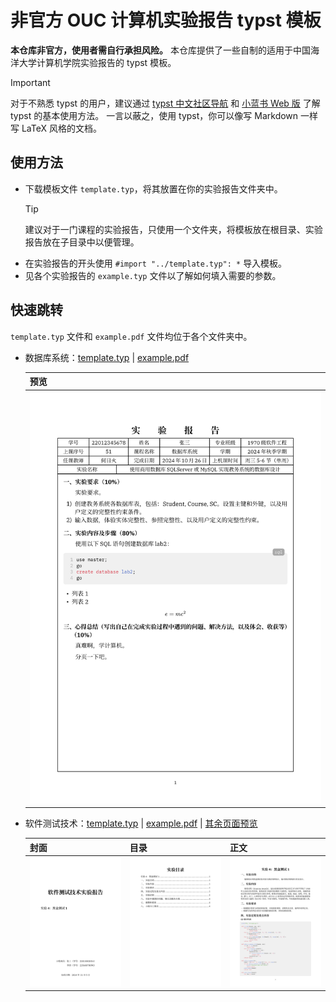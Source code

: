 # 非官方 OUC 计算机实验报告 typst 模板

**本仓库非官方，使用者需自行承担风险。** 本仓库提供了一些自制的适用于中国海洋大学计算机学院实验报告的 typst 模板。

> [!IMPORTANT]  
> 对于不熟悉 typst 的用户，建议通过 [typst 中文社区导航](https://typst-doc-cn.github.io/guide/) 和 [小蓝书 Web 版](https://typst-doc-cn.github.io/tutorial/) 了解 typst 的基本使用方法。
> 一言以蔽之，使用 typst，你可以像写 Markdown 一样写 LaTeX 风格的文档。

## 使用方法

- 下载模板文件 `template.typ`，将其放置在你的实验报告文件夹中。
    > [!TIP]
    > 建议对于一门课程的实验报告，只使用一个文件夹，将模板放在根目录、实验报告放在子目录中以便管理。
- 在实验报告的开头使用 `#import "../template.typ": *` 导入模板。
- 见各个实验报告的 `example.typ` 文件以了解如何填入需要的参数。

## 快速跳转

`template.typ` 文件和 `example.pdf` 文件均位于各个文件夹中。

- 数据库系统：[template.typ](数据库系统/template.typ) | [example.pdf](数据库系统/example.pdf)

    | 预览 |
    |--|
    | ![example](assets/数据库系统.png) |

- 软件测试技术：[template.typ](软件测试技术/template.typ) | [example.pdf](软件测试技术/example.pdf) | [其余页面预览](assets/软件测试技术)

    | 封面 | 目录 | 正文 |
    |--|--|--|
    | ![example_cover](assets/软件测试技术/1.png) | ![example_toc](assets/软件测试技术/2.png) | ![example_body](assets/软件测试技术/3.png) |
